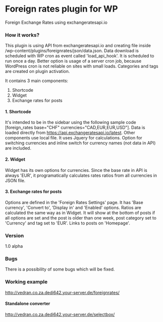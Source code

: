 # Foreign rates plugin for WP
Foreign Exchange Rates using exchangeratesapi.io

### How it works?
This plugin is using API from exchangeratesapi.io and creating file inside /wp-content/plugins/foreignrates/json/data.json. 
Data download is scheduled with WP cron as event called 'load_api_hook'. It is scheduled to run once a day. Better option is usage of a server cron job, because WordPress cron is not reliable on sites with small loads. Categories and tags are created on plugin activation.

It contains 3 main components:

1. Shortcode
2. Widget
3. Exchange rates for posts

#### 1. Shortcode

It's intended to be in the sidebar using the following sample code [foreign_rates base="CHF" currencies="CAD,EUR,EUR,USD"].
Data is loaded directly from https://api.exchangeratesapi.io/latest. Other components use local file. It uses Jquery for calculations. 
Option for switching currencies and inline switch for currency names (not data in API) are included.

#### 2. Widget
Widget has its own options for currencies. Since the base rate in API is always 'EUR', it programatically calculates rates ratios from all currencies in JSON file.

#### 3. Exchange rates for posts
Options are defined in the 'Foreign Rates Settings' page. It has 'Base currency', 'Convert to', 'Display in' and 'Enabled' options. Ratios are calculated the same way as in Widget.
It will show at the bottom of posts if all options are set and the post is older than one week, post category set to 'Currency' and tag set to 'EUR'.
Links to posts on 'Homepage'.

### Version
1.0 alpha

### Bugs
There is a possibility of some bugs which will be fixed.

### Working example
http://vedran.co.za.dedi642.your-server.de/foreignrates/

#### Standalone converter
http://vedran.co.za.dedi642.your-server.de/selectbox/
